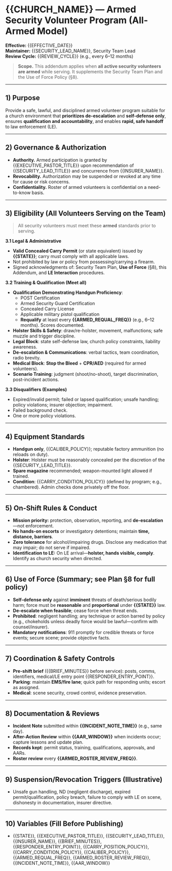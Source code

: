 <!-- SPDX-License-Identifier: CC-BY-4.0 -->

# {{CHURCH_NAME}} — Armed Security Volunteer Program (All-Armed Model)
**Effective:** {{EFFECTIVE_DATE}}  
**Maintainer:** {{SECURITY_LEAD_NAME}}, Security Team Lead  
**Review Cycle:** {{REVIEW_CYCLE}} (e.g., every 6–12 months)

> **Scope.** This addendum applies when **all active security volunteers are armed** while serving. It supplements the Security Team Plan and the Use of Force Policy (§8).

---

## 1) Purpose
Provide a safe, lawful, and disciplined armed volunteer program suitable for a church environment that **prioritizes de-escalation** and **self-defense only**, ensures **qualification and accountability**, and enables **rapid, safe handoff** to law enforcement (LE).

---

## 2) Governance & Authorization
- **Authority.** Armed participation is granted by {{EXECUTIVE_PASTOR_TITLE}} upon recommendation of {{SECURITY_LEAD_TITLE}} and concurrence from {{INSURER_NAME}}.
- **Revocability.** Authorization may be suspended or revoked at any time for cause or risk concerns.
- **Confidentiality.** Roster of armed volunteers is confidential on a need-to-know basis.

---

## 3) Eligibility (All Volunteers Serving on the Team)
> All security volunteers must meet these **armed** standards prior to serving.

**3.1 Legal & Administrative**
- **Valid Concealed Carry Permit** (or state equivalent) issued by **{{STATE}}**; carry must comply with all applicable laws.
- Not prohibited by law or policy from possessing/carrying a firearm.
- Signed acknowledgments of: Security Team Plan, **Use of Force** (§8), this Addendum, and **LE Interaction** procedures.

**3.2 Training & Qualification (Meet all)**
- **Qualification Demonstrating Handgun Proficiency**:  
  - POST Certification
  - Armed Security Guard Certification
  - Concealed Carry License
  - Applicable military pistol qualification  
  - **Requalify** at least every **{{ARMED_REQUAL_FREQ}}** (e.g., 6–12 months). Scores documented.
- **Holster Skills & Safety**: draw/re-holster, movement, malfunctions; safe muzzle and trigger discipline.
- **Legal Block**: state self-defense law, church policy constraints, liability awareness.
- **De-escalation & Communications**: verbal tactics, team coordination, radio brevity.
- **Medical Block**: **Stop the Bleed** + **CPR/AED** (required for armed volunteers).
- **Scenario Training**: judgment (shoot/no-shoot), target discrimination, post-incident actions.

**3.3 Disqualifiers (Examples)**
- Expired/invalid permit; failed or lapsed qualification; unsafe handling; policy violations; insurer objection; impairment.
- Failed background check.
- One or more policy violations.

---

## 4) Equipment Standards
- **Handgun only**, {{CALIBER_POLICY}}; reputable factory ammunition (no reloads on duty).
- **Holster**: Holster must be reasonably concealed per the discretion of the {{SECURITY_LEAD_TITLE}}.
- **Spare magazine** recommended; weapon-mounted light allowed if trained.
- **Condition**: {{CARRY_CONDITION_POLICY}} (defined by program; e.g., chambered). Admin checks done privately off the floor.

---

## 5) On-Shift Rules & Conduct
- **Mission priority:** protection, observation, reporting, and **de-escalation**—not enforcement.
- **No hands-on escorts** or investigatory detentions; maintain **time, distance, barriers**.
- **Zero tolerance** for alcohol/impairing drugs. Disclose any medication that may impair; do not serve if impaired.
- **Identification to LE:** On LE arrival—**holster, hands visible, comply**. Identify as church security when directed.

---

## 6) Use of Force (Summary; see Plan §8 for full policy)
- **Self-defense only** against **imminent** threats of death/serious bodily harm; force must be **reasonable** and **proportional** under **{{STATE}}** law.
- **De-escalate when feasible**; cease force when threat ends.
- **Prohibited**: negligent handling; any technique or action barred by policy (e.g., chokeholds unless deadly force would be lawful—confirm with counsel/insurer).
- **Mandatory notifications**: 911 promptly for credible threats or force events; secure scene; provide objective facts.

---

## 7) Coordination & Safety Controls
- **Pre-shift brief** ({{BRIEF_MINUTES}} before service): posts, comms, identifiers, medical/LE entry point {{RESPONDER_ENTRY_POINT}}.
- **Parking**: maintain **EMS/fire lane**; quick path for responding units; escort as assigned.
- **Medical**: scene security, crowd control, evidence preservation.

---

## 8) Documentation & Reviews
- **Incident Note** submitted within **{{INCIDENT_NOTE_TIME}}** (e.g., same day).  
- **After-Action Review** within **{{AAR_WINDOW}}** when incidents occur; capture lessons and update plan.  
- **Records kept**: permit status, training, qualifications, approvals, and AARs.  
- **Roster review** every **{{ARMED_ROSTER_REVIEW_FREQ}}**.

---

## 9) Suspension/Revocation Triggers (Illustrative)
- Unsafe gun handling, ND (negligent discharge), expired permit/qualification, policy breach, failure to comply with LE on scene, dishonesty in documentation, insurer directive.

---

## 10) Variables (Fill Before Publishing)
- {{STATE}}, {{EXECUTIVE_PASTOR_TITLE}}, {{SECURITY_LEAD_TITLE}}, {{INSURER_NAME}}, {{BRIEF_MINUTES}}, {{RESPONDER_ENTRY_POINT}}, {{CARRY_POSITION_POLICY}}, {{CARRY_CONDITION_POLICY}}, {{CALIBER_POLICY}}, {{ARMED_REQUAL_FREQ}}, {{ARMED_ROSTER_REVIEW_FREQ}}, {{INCIDENT_NOTE_TIME}}, {{AAR_WINDOW}}
